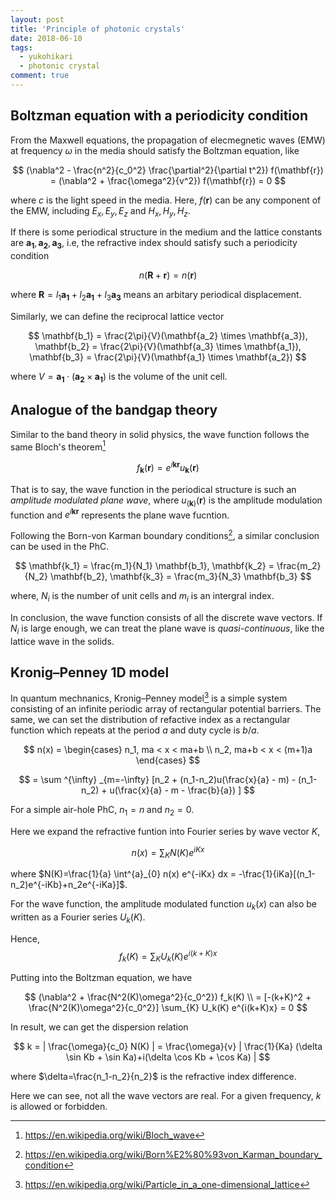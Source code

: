 ```yaml
---
layout: post
title: 'Principle of photonic crystals'
date: 2018-06-10 
tags:
  - yukohikari
  - photonic crystal
comment: true
---
```


## Boltzman equation with a periodicity condition



From the Maxwell equations, the propagation of <!-- more -->elecmegnetic waves (EMW) at frequency $\omega$ in the media should satisfy the Boltzman equation, like


$$ (\nabla^2 - \frac{n^2}{c_0^2} \frac{\partial^2}{\partial t^2}) f(\mathbf{r})
= (\nabla^2 + \frac{\omega^2}{v^2}) f(\mathbf{r}) = 0 $$

where $c$ is the light speed in the media. Here, $f(\mathbf{r})$ can be any component of the EMW, including $E_x, E_y, E_z$ and $H_x, H_y, H_z$.

If there is some periodical structure in the medium and the lattice constants are $\mathbf{a_1}, \mathbf{a_2}, \mathbf{a_3}$, i.e, the refractive index should satisfy such a periodicity condition

$$n(\mathbf{R}+\mathbf{r})=n(\mathbf{r})$$

where $\mathbf{R}=l_1\mathbf{a_1}+l_2\mathbf{a_1}+l_3\mathbf{a_3}$ means an arbitary periodical displacement.

Similarly, we can define the reciprocal lattice vector

$$
\mathbf{b_1} = \frac{2\pi}{V}(\mathbf{a_2} \times \mathbf{a_3}),
\mathbf{b_2} = \frac{2\pi}{V}(\mathbf{a_3} \times \mathbf{a_1}),
\mathbf{b_3} = \frac{2\pi}{V}(\mathbf{a_1} \times \mathbf{a_2})
$$

where $V=\mathbf{a_1} \cdot (\mathbf{a_2} \times \mathbf{a_1})$ is the volume of the unit cell.

## Analogue of the bandgap theory

Similar to the band theory in solid physics, the wave function follows the same Bloch's theorem[^bt]

$$f_\mathbf{k}(\mathbf{r})=e^{i\mathbf{k}\mathbf{r}} u_\mathbf{k}({\mathbf{r}})$$

That is to say, the wave function in the periodical structure is such an *amplitude modulated plane wave*, where $u_{(\mathbf{k})}(\mathbf{r})$ is the amplitude modulation function and $e^{i\mathbf{k}\mathbf{r}}$ represents the plane wave fucntion.

Following the Born-von Karman boundary conditions[^bk], a similar conclusion can be used in the PhC.

$$
\mathbf{k_1} = \frac{m_1}{N_1} \mathbf{b_1},
\mathbf{k_2} = \frac{m_2}{N_2} \mathbf{b_2},
\mathbf{k_3} = \frac{m_3}{N_3} \mathbf{b_3} 
$$

where, $N_i$ is the number of unit cells and $m_i$ is an intergral index.

In conclusion, the wave function consists of all the discrete wave vectors. If $N_i$ is large enough, we can treat the plane wave is *quasi-continuous*, like the lattice wave in the solids.

## Kronig–Penney 1D model

In quantum mechnanics, Kronig–Penney model[^kp] is a simple system consisting of an infinite periodic array of rectangular potential barriers. The same, we can set the distribution of refactive index as a rectangular function which repeats at the period $a$ and duty cycle is $b/a$.

$$
n(x) = \begin{cases}
n_1, ma < x < ma+b \\
n_2, ma+b < x < (m+1)a
\end{cases}
$$

$$
= \sum ^{\infty} _{m=-\infty} [n_2 + (n_1-n_2)u(\frac{x}{a} - m) - (n_1-n_2) + u(\frac{x}{a} - m - \frac{b}{a}) ]
$$


For a simple air-hole PhC, $n_1=n$ and $n_2=0$.

Here we expand the refractive funtion into Fourier series by wave vector $K$, 

$$
n(x)=\sum_{K} N(K) e^{iKx}
$$

where $N(K)=\frac{1}{a} \int^{a}_{0} n(x) e^{-iKx} dx = -\frac{1}{iKa}[(n_1-n_2)e^{-iKb}+n_2e^{-iKa}]$.

For the wave function, the amplitude modulated function $u_k(x)$ can also be written as a Fourier series $U_k(K)$. 

Hence,
$$f_k(K) = \sum_{K} U_k(K) e^{i(k+K)x}$$


Putting into the Boltzman equation, we have

$$
(\nabla^2 + \frac{N^2(K)\omega^2}{c_0^2}) f_k(K) \\
= [-(k+K)^2 + \frac{N^2(K)\omega^2}{c_0^2}] \sum_{K} U_k(K) e^{i(k+K)x} = 0
$$

In result, we can get the dispersion relation

$$
k = | \frac{\omega}{c_0} N(K) |
= \frac{\omega}{v} | \frac{1}{Ka} (\delta \sin Kb + \sin Ka)+i(\delta \cos Kb + \cos Ka) |
$$

where $\delta=\frac{n_1-n_2}{n_2}$ is the refractive index difference.

Here we can see, not all the wave vectors are real. For a given frequency, $k$ is allowed or forbidden. 

[^kp]: https://en.wikipedia.org/wiki/Particle_in_a_one-dimensional_lattice
[^bt]: https://en.wikipedia.org/wiki/Bloch_wave
[^bk]: https://en.wikipedia.org/wiki/Born%E2%80%93von_Karman_boundary_condition